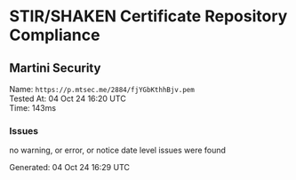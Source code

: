 # STIR/SHAKEN Certificate Repository Compliance

## Martini Security

Name: `https://p.mtsec.me/2884/fjYGbKthhBjv.pem`\
Tested At: 04 Oct 24 16:20 UTC\
Time: 143ms

### Issues

no warning, or error, or notice date level issues were found

Generated: 04 Oct 24 16:29 UTC